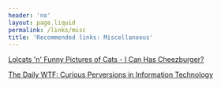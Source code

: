 ```yaml
---
header: 'no'
layout: page.liquid
permalink: /links/misc
title: 'Recommended links: Miscellaneous'
---
```

[Lolcats 'n' Funny Pictures of Cats - I Can Has Cheezburger?](https://icanhas.cheezburger.com/)

[The Daily WTF: Curious Perversions in Information Technology](https://thedailywtf.com/)

